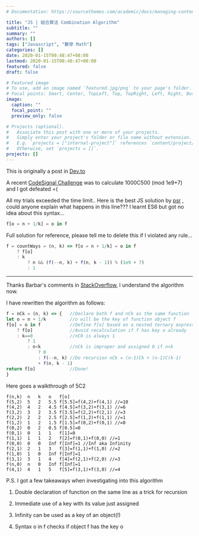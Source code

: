 ```yaml
---
# Documentation: https://sourcethemes.com/academic/docs/managing-content/

title: "JS | 組合算法 Combination Algorithm"
subtitle: ""
summary: ""
authors: []
tags: ["Javascript", "數學 Math"]
categories: []
date: 2020-01-15T00:48:47+08:00
lastmod: 2020-01-15T00:48:47+08:00
featured: false
draft: false

# Featured image
# To use, add an image named `featured.jpg/png` to your page's folder.
# Focal points: Smart, Center, TopLeft, Top, TopRight, Left, Right, BottomLeft, Bottom, BottomRight.
image:
  caption: ""
  focal_point: ""
  preview_only: false

# Projects (optional).
#   Associate this post with one or more of your projects.
#   Simply enter your project's folder or file name without extension.
#   E.g. `projects = ["internal-project"]` references `content/project/deep-learning/index.md`.
#   Otherwise, set `projects = []`.
projects: []
---
```


This is originally a post in [Dev.to](https://dev.to/hk7math/javascript-big-combination-problem-1lco)

A recent [CodeSignal Challenge](https://app.codesignal.com/challenge/a8GNsYr8FQxZmMhJj?solutionId=MZQa7pP2nzgzzoSev) was to calculate 1000C500 (mod 1e9+7) and I got defeated =(

All my trials exceeded the time limit.. Here is the best JS solution by [psr](https://app.codesignal.com/challenge/a8GNsYr8FQxZmMhJj?solutionId=MZQa7pP2nzgzzoSev)
, could anyone explain what happens in this line??? I learnt ES6 but got no idea about this syntax...
```javascript
f[o = n + 1/k] = o in f
```

Full solution for reference, please tell me to delete this if I violated any rule...
```javascript
f = countWays = (n, k) => f[o = n + 1/k] = o in f
    ? f[o]
    : k 
        ? n && (f(--n, k) + f(n, k - 1)) % (1e9 + 7)
        : 1
```

------

Thanks Barbar's comments in [StackOverflow](https://stackoverflow.com/questions/59775224/seeking-help-on-explanation-for-a-big-combination-algorithm/59789925#59789925), I understand the algorithm now.

I have rewritten the algorithm as follows: 

```javascript
f = nCk = (n, k) => {   //Declare both f and nCk as the same function
let o = n + 1/k         //o will be the key of function object f
f[o] = o in f           //Define f[o] based on a nested ternary expression
    ? f[o]              //Avoid recalculation if f has key o already 
    : k==0              //nC0 is always 1
        ? 1
        : n<k           //nCk is improper and assigned 0 if n<k
            ? 0
            : f(--n, k) //Do recursion nCk = (n-1)Ck + (n-1)C(k-1)
            + f(n, k - 1) 
return f[o]             //Done!
}
```

Here goes a walkthrough of 5C2
```
f(n,k)	n	k	o	f[o]
f(5,2)	5	2	5.5	f[5.5]=f(4,2)+f(4,1) //=10
f(4,2)	4	2	4.5	f[4.5]=f(3,2)+f(3,1) //=6
f(3,2)	3	2	3.5	f[3.5]=f(2,2)+f(2,1) //=3
f(2,2)	2	2	2.5	f[2.5]=f(1,2)+f(1,1) //=1
f(1,2)	1	2	1.5	f[1.5]=f(0,2)+f(0,1) //=0
f(0,2)	0	2	0.5	f[0.5]=0
f(0,1)	0	1	1	f[1]=0
f(1,1)	1	1	2	f[2]=f(0,1)+f(0,0) //=1
f(0,0)	0	0	Inf	f[Inf]=1 //Inf aka Infinity
f(2,1)	2	1	3	f[3]=f(1,1)+f(1,0) //=2
f(1,0)	1	0	Inf	f[Inf]=1
f(3,1)	3	1	4	f[4]=f(2,1)+f(2,0) //=3
f(n,0)	n	0	Inf	f[Inf]=1
f(4,1)	4	1	5	f[5]=f(3,1)+f(3,0) //=4
```

P.S. I got a few takeaways when investigating into this algorithm

1. Double declaration of function on the same line as a trick for recursion

2. Immediate use of a key with its value just assigned

3. Infinity can be used as a key of an object(!)

4. Syntax o in f checks if object f has the key o